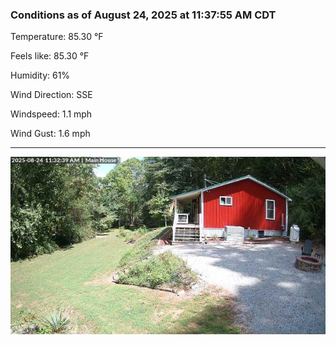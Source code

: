 ### Conditions as of August 24, 2025 at 11:37:55 AM CDT 

Temperature: 85.30 &deg;F

Feels like: 85.30 &deg;F

Humidity: 61%

Wind Direction: SSE

Windspeed: 1.1 mph

Wind Gust: 1.6 mph

---

<img src="./images/latest.jpeg"/>


